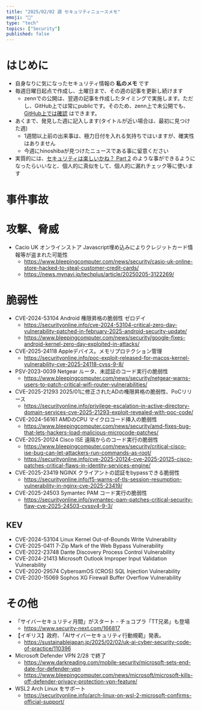 ```yaml
---
title: "2025/02/02 週 セキュリティニュースメモ"
emoji: "🔖"
type: "tech"
topics: ["Security"]
published: false
---
```


# はじめに
* 自身なりに気になったセキュリティ情報の **私のメモ** です
* 毎週日曜日起点で作成し、土曜日まで、その週の記事を更新し続けます
    * zennでの公開は、翌週の記事を作成したタイミングで実施します。ただし、GitHub上では常にpublicです。そのため、zenn上で未公開でも、[GitHub上では確認](https://github.com/hinoshiba/zenn.dev/tree/main/articles) はできます。
* あくまで、発見した週に記入します(タイトルが近い場合は、最初に見つけた週)
    * 1週間以上前の出来事は、極力日付を入れる気持ちではいますが、確実性はありません
    * 今週にhinoshibaが見つけたニュースである事に留意ください
* 実質的には、[セキュリティは楽しいかね？ Part 2](https://negi.hatenablog.com/) のような事ができるようになったらいいなと、個人的に真似をして、個人的に漏れチェック等に使います

# 事件事故

# 攻撃、脅威
* Cacio UK オンラインストア Javascript埋め込みによりクレジットカード情報等が盗まれた可能性
    * https://www.bleepingcomputer.com/news/security/casio-uk-online-store-hacked-to-steal-customer-credit-cards/
    * https://news.mynavi.jp/techplus/article/20250205-3122269/


# 脆弱性

* CVE-2024-53104 Android 権限昇格の脆弱性 ゼロデイ
    * https://securityonline.info/cve-2024-53104-critical-zero-day-vulnerability-patched-in-february-2025-android-security-update/
    * https://www.bleepingcomputer.com/news/security/google-fixes-android-kernel-zero-day-exploited-in-attacks/
* CVE-2025-24118 Appleデバイス。メモリプロテクション管理
    * https://securityonline.info/poc-exploit-released-for-macos-kernel-vulnerability-cve-2025-24118-cvss-9-8/
* PSV-2023-0039 Netgear ルータ、未認証のコード実行の脆弱性
    * https://www.bleepingcomputer.com/news/security/netgear-warns-users-to-patch-critical-wifi-router-vulnerabilities/
* CVE-2025-21293 2025/01に修正されたADの権限昇格の脆弱性、PoCリリース
    * https://securityonline.info/privilege-escalation-in-active-directory-domain-services-cve-2025-21293-exploit-revealed-with-poc-code/
* CVE-2024-56161 AMDのCPU マイクロコード挿入の脆弱性
    * https://www.bleepingcomputer.com/news/security/amd-fixes-bug-that-lets-hackers-load-malicious-microcode-patches/
* CVE-2025-20124 Cisco ISE 遠隔からのコード実行の脆弱性
    * https://www.bleepingcomputer.com/news/security/critical-cisco-ise-bug-can-let-attackers-run-commands-as-root/
    * https://securityonline.info/cve-2025-20124-cve-2025-20125-cisco-patches-critical-flaws-in-identity-services-engine/
* CVE-2025-23419 NGINX クライアントの認証をbypassできる脆弱性
    * https://securityonline.info/f5-warns-of-tls-session-resumption-vulnerability-in-nginx-cve-2025-23419/
* CVE-2025-24503 Symantec PAM コード実行の脆弱性
    * https://securityonline.info/symantec-pam-patches-critical-security-flaw-cve-2025-24503-cvssv4-9-3/

## KEV
* CVE-2024-53104 Linux Kernel Out-of-Bounds Write Vulnerability
* CVE-2025-0411 7-Zip Mark of the Web Bypass Vulnerability
* CVE-2022-23748 Dante Discovery Process Control Vulnerability
* CVE-2024-21413 Microsoft Outlook Improper Input Validation Vulnerability
* CVE-2020-29574 CyberoamOS (CROS) SQL Injection Vulnerability
* CVE-2020-15069 Sophos XG Firewall Buffer Overflow Vulnerability


# その他
* 「サイバーセキュリティ月間」がスタート - チョコプラ「TT兄弟」も登場
    * https://www.security-next.com/166817
* 【イギリス】政府、「AIサイバーセキュリティ行動規範」発表。
    * https://sustainablejapan.jp/2025/02/02/uk-ai-cyber-security-code-of-practice/110396
* Microsoft Defender VPN 2/28 で終了
    * https://www.darkreading.com/mobile-security/microsoft-sets-end-date-for-defender-vpn
    * https://www.bleepingcomputer.com/news/microsoft/microsoft-kills-off-defender-privacy-protection-vpn-feature/
* WSL2 Arch Linux をサポート
    * https://securityonline.info/arch-linux-on-wsl-2-microsoft-confirms-official-support/
